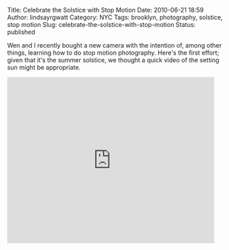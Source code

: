 Title: Celebrate the Solstice with Stop Motion
Date: 2010-06-21 18:59
Author: lindsayrgwatt
Category: NYC
Tags: brooklyn, photography, solstice, stop motion
Slug: celebrate-the-solstice-with-stop-motion
Status: published

Wen and I recently bought a new camera with the intention of, among other things, learning how to do stop motion photography. Here's the first effort; given that it's the summer solstice, we thought a quick video of the setting sun might be appropriate.

<iframe width="480" height="385" src="https://www.youtube.com/embed/mJhvu_vwxoU" frameborder="0" allow="accelerometer; autoplay; clipboard-write; encrypted-media; gyroscope; picture-in-picture" allowfullscreen></iframe>
